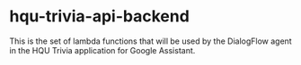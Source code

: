 # hqu-trivia-api-backend
This is the set of lambda functions that will be used by the DialogFlow agent in the HQU Trivia application for Google Assistant. 
